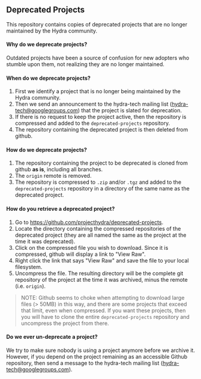 ## Deprecated Projects

This repository contains copies of deprecated projects that are no longer maintained by the Hydra community.

#### Why do we deprecate projects?

Outdated projects have been a source of confusion for new adopters who stumble upon them, not realizing they are no longer maintained.

#### When do we deprecate projects?

1. First we identify a project that is no longer being maintained by the Hydra community.
1. Then we send an announcement to the hydra-tech mailing list (hydra-tech@googlegroups.com) that the project is slated for deprecation.
1. If there is no request to keep the project active, then the repository is compressed and added to the `deprecated-projects` repository.
1. The repository containing the deprecated project is then deleted from github.

#### How do we deprecate projects?

1. The repository containing the project to be deprecated is cloned from github **as is**, including all branches.
1. The `origin` remote is removed.
1. The repository is compressed to `.zip` and/or `.tgz` and added to the `deprecated-projects` repository in a directory of the same name as the deprecated project.

#### How do you retrieve a deprecated project?

1. Go to https://github.com/projecthydra/deprecated-projects.
1. Locate the directory containing the compressed repositories of the deprecated project (they are all named the same as the project at the time it was deprecated).
1. Click on the compressed file you wish to download. Since it is compressed, github will display a link to "View Raw".
1. Right click the link that says "View Raw" and save the file to your local filesystem.
1. Uncompress the file. The resulting directory will be the complete git repository of the project at the time it was archived, minus the remote (i.e. `origin`).

> NOTE: Github seems to choke when attempting to download large files (> 50MB) in this way, and there are some projects that exceed that limit, even when compressed. If you want these projects, then you will have to clone the entire `deprecated-projects` repository and uncompress the project from there.

#### Do we ever un-deprecate a project?

We try to make sure nobody is using a project anymore before we archive it. However, if you depend on the project remaining as an accessible Github repository, then send a message to the hydra-tech mailing list (hydra-tech@googlegroups.com).